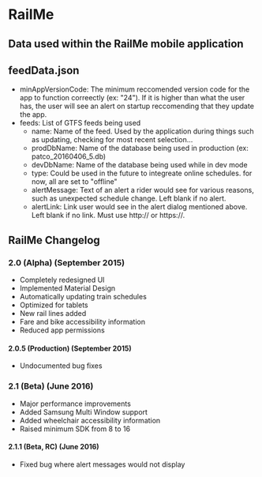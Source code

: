 # RailMe

## Data used within the RailMe mobile application


## feedData.json
* minAppVersionCode: The minimum reccomended version code for the app to function correectly (ex: "24").  If it is higher than what the user has, the user will see an alert on startup reccomending that they update the app.
* feeds: List of GTFS feeds being used
  * name: Name of the feed.  Used by the application during things such as updating, checking for most recent selection...
  * prodDbName: Name of the database being used in production (ex: patco_20160406_5.db)
  * devDbName: Name of the database being used while in dev mode
  * type: Could be used in the future to integreate online schedules.  for now, all are set to "offline"
  * alertMessage: Text of an alert a rider would see for various reasons, such as unexpected schedule change.  Left blank if no alert.
  * alertLink: Link user would see in the alert dialog mentioned above.  Left blank if no link.  Must use http:// or https://.



## RailMe Changelog

### 2.0 (Alpha) (September 2015)
* Completely redesigned UI
* Implemented Material Design
* Automatically updating train schedules
* Optimized for tablets
* New rail lines added
* Fare and bike accessibility information
* Reduced app permissions

#### 2.0.5 (Production) (September 2015)
* Undocumented bug fixes 

### 2.1 (Beta) (June 2016)
* Major performance improvements
* Added Samsung Multi Window support
* Added wheelchair accessibility information
* Raised minimum SDK from 8 to 16

#### 2.1.1 (Beta, RC) (June 2016)
* Fixed bug where alert messages would not display

